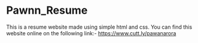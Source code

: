 # Pawnn_Resume
This is a resume website made using simple html and css.
You can find this website online on the following link:- https://www.cutt.ly/pawanarora

